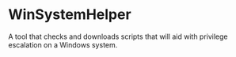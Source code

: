 # WinSystemHelper
A tool that checks and downloads scripts that will aid with privilege escalation on a Windows system. 
